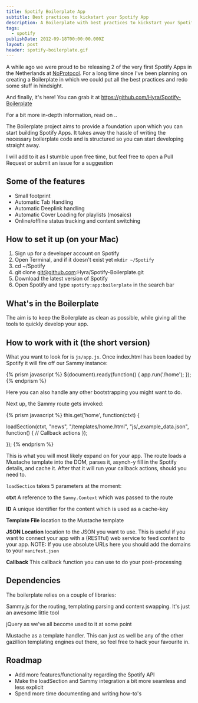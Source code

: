 ```yaml
---
title: Spotify Boilerplate App
subtitle: Best practices to kickstart your Spotify App
description: A Boilerplate with best practices to kickstart your Spotify App
tags:
  - spotify
publishDate: 2012-09-18T00:00:00.000Z
layout: post
header: spotify-boilerplate.gif
---
```


A while ago we were proud to be releasing 2 of the very first Spotify Apps in the Netherlands at [NoProtocol](http://noprotocol.nl "NoProtocol"). For a long time since I've been planning on creating a Boilerplate in which we could put all the best practices and redo some stuff in hindsight.

And finally, it's here! You can grab it at <https://github.com/Hyra/Spotify-Boilerplate>

For a bit more in-depth information, read on ..

The Boilerplate project aims to provide a foundation upon which you can start building Spotify Apps. It takes away the hassle of writing the necessary boilerplate code and is structured so you can start developing straight away.

I will add to it as I stumble upon free time, but feel free to open a Pull Request or submit an issue for a suggestion

## Some of the features

- Small footprint
- Automatic Tab Handling
- Automatic Deeplink handling
- Automatic Cover Loading for playlists (mosaics)
- Online/offline status tracking and content switching

## How to set it up (on your Mac)

1. Sign up for a developer account on Spotify
2. Open Terminal, and if it doesn't exist yet `mkdir ~/Spotify`
3. cd ~/Spotify
4. git clone git@github.com:Hyra/Spotify-Boilerplate.git
5. Download the latest version of Spotify
6. Open Spotify and type `spotify:app:boilerplate` in the search bar

## What's in the Boilerplate

The aim is to keep the Boilerplate as clean as possible, while giving all the tools to quickly develop your app.

## How to work with it (the short version)

What you want to look for is `js/app.js`. Once index.html has been loaded by Spotify it will fire off our Sammy instance:

{% prism javascript %}
$(document).ready(function() {
  app.run('/home');
});
{% endprism %}

Here you can also handle any other bootstrapping you might want to do.

Next up, the Sammy route gets invoked:

{% prism javascript %}
this.get('home', function(ctxt) {

  loadSection(ctxt, "news", "/templates/home.html", "js/_example_data.json", function() {
    // Callback actions
  });

});
{% endprism %}

This is what you will most likely expand on for your app. The route loads a Mustache template into the DOM, parses it, asynch-y fill in the Spotify details, and cache it. After that it will run your callback actions, should you need to.

`loadSection` takes 5 parameters at the moment:

**ctxt** A reference to the `Sammy.Context` which was passed to the route

**ID** A unique identifier for the content which is used as a cache-key

**Template File** location to the Mustache template

**JSON Location** location to the JSON you want to use. This is useful if you want to connect your app with a (RESTful) web service to feed content to your app. NOTE: If you use absolute URLs here you should add the domains to your `manifest.json`

**Callback** This callback function you can use to do your post-processing

## Dependencies

The boilerplate relies on a couple of libraries:

Sammy.js for the routing, templating parsing and content swapping. It's just an awesome little tool

jQuery as we've all become used to it at some point

Mustache as a template handler. This can just as well be any of the other gazillion templating engines out there, so feel free to hack your favourite in.

## Roadmap

- Add more features/functionality regarding the Spotify API
- Make the loadSection and Sammy integration a bit more seamless and less explicit
- Spend more time documenting and writing how-to's
